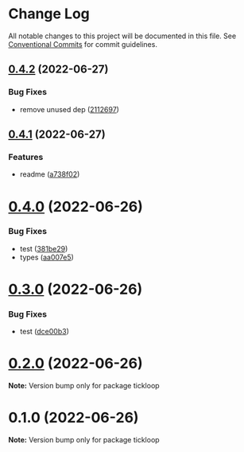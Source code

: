 # Change Log

All notable changes to this project will be documented in this file.
See [Conventional Commits](https://conventionalcommits.org) for commit guidelines.

## [0.4.2](https://github.com/tkofh/tickloop/compare/tickloop@0.4.1...tickloop@0.4.2) (2022-06-27)

### Bug Fixes

- remove unused dep ([2112697](https://github.com/tkofh/tickloop/commit/2112697df684202cc4efdc78d9d7749acc2d19f6))

## [0.4.1](https://github.com/tkofh/tickloop/compare/tickloop@0.4.0...tickloop@0.4.1) (2022-06-27)

### Features

- readme ([a738f02](https://github.com/tkofh/tickloop/commit/a738f02bc13bf4dde050ace8c3d32ba884deb8ab))

# [0.4.0](https://github.com/tkofh/tickloop/compare/tickloop@0.3.0...tickloop@0.4.0) (2022-06-26)

### Bug Fixes

- test ([381be29](https://github.com/tkofh/tickloop/commit/381be293ff84533f6bdaa75f4bc73bfa90cb1372))
- types ([aa007e5](https://github.com/tkofh/tickloop/commit/aa007e5de972d415f86cc24eadaefc972973acda))

# [0.3.0](https://github.com/tkofh/tickloop/compare/tickloop@0.2.0...tickloop@0.3.0) (2022-06-26)

### Bug Fixes

- test ([dce00b3](https://github.com/tkofh/tickloop/commit/dce00b3ec1e426af96d339829211ef5ad4949bf3))

# [0.2.0](https://github.com/tkofh/tickloop/compare/tickloop@0.1.0...tickloop@0.2.0) (2022-06-26)

**Note:** Version bump only for package tickloop

# 0.1.0 (2022-06-26)

**Note:** Version bump only for package tickloop
